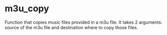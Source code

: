 # m3u_copy
Function that copies music files provided in a m3u file.
It takes 2 arguments: source of the m3u file and destination where to copy those files.